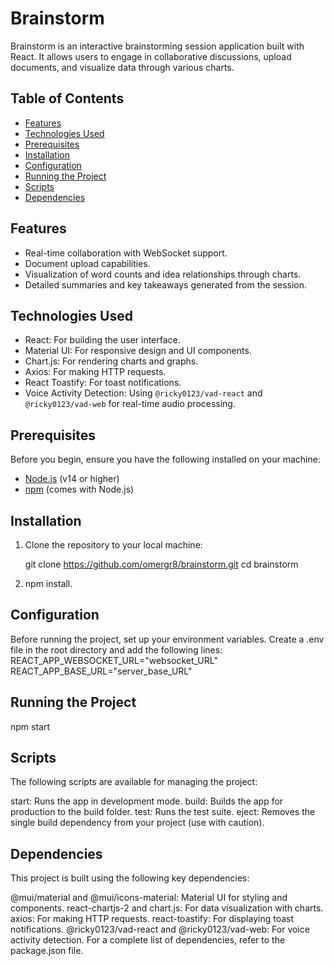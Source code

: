 # Brainstorm

Brainstorm is an interactive brainstorming session application built with React. It allows users to engage in collaborative discussions, upload documents, and visualize data through various charts.

## Table of Contents
- [Features](#features)
- [Technologies Used](#technologies-used)
- [Prerequisites](#prerequisites)
- [Installation](#installation)
- [Configuration](#configuration)
- [Running the Project](#running-the-project)
- [Scripts](#scripts)
- [Dependencies](#dependencies)

## Features

- Real-time collaboration with WebSocket support.
- Document upload capabilities.
- Visualization of word counts and idea relationships through charts.
- Detailed summaries and key takeaways generated from the session.

## Technologies Used

- React: For building the user interface.
- Material UI: For responsive design and UI components.
- Chart.js: For rendering charts and graphs.
- Axios: For making HTTP requests.
- React Toastify: For toast notifications.
- Voice Activity Detection: Using `@ricky0123/vad-react` and `@ricky0123/vad-web` for real-time audio processing.

## Prerequisites

Before you begin, ensure you have the following installed on your machine:

- [Node.js](https://nodejs.org/en/) (v14 or higher)
- [npm](https://www.npmjs.com/) (comes with Node.js)

## Installation

1. Clone the repository to your local machine:

   git clone https://github.com/omergr8/brainstorm.git
   cd brainstorm

2. npm install.

## Configuration

Before running the project, set up your environment variables. Create a .env file in the root directory and add the following lines:
REACT_APP_WEBSOCKET_URL="websocket_URL"
REACT_APP_BASE_URL="server_base_URL"

## Running the Project

npm start

## Scripts

The following scripts are available for managing the project:

start: Runs the app in development mode.
build: Builds the app for production to the build folder.
test: Runs the test suite.
eject: Removes the single build dependency from your project (use with caution).

## Dependencies

This project is built using the following key dependencies:

@mui/material and @mui/icons-material: Material UI for styling and components.
react-chartjs-2 and chart.js: For data visualization with charts.
axios: For making HTTP requests.
react-toastify: For displaying toast notifications.
@ricky0123/vad-react and @ricky0123/vad-web: For voice activity detection.
For a complete list of dependencies, refer to the package.json file.




  

